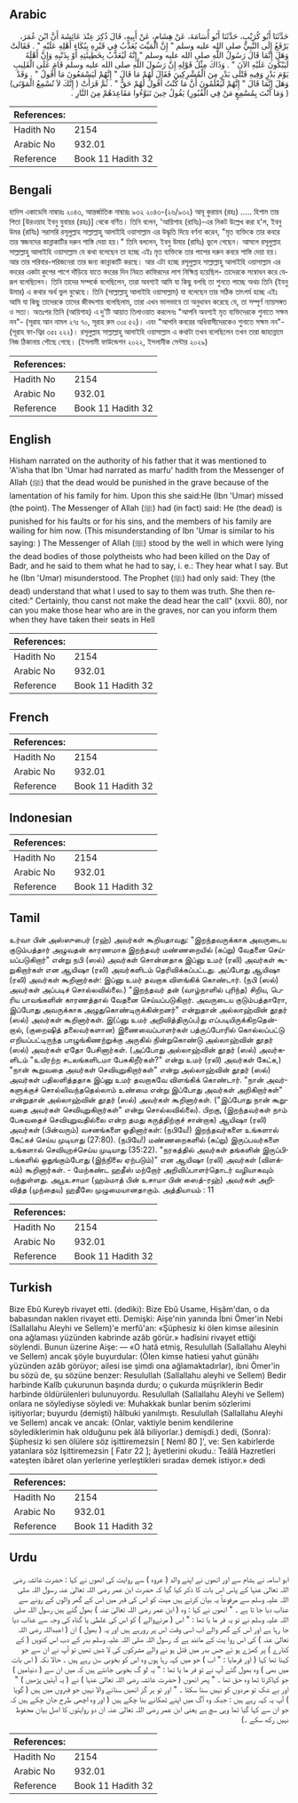 ## Arabic


<div dir="rtl" lang="ar" style={{fontSize:'larger',backgroundColor:'#f8f9fa',padding:20}}>
حَدَّثَنَا أَبُو كُرَيْبٍ، حَدَّثَنَا أَبُو أُسَامَةَ، عَنْ هِشَامٍ، عَنْ أَبِيهِ، قَالَ ذُكِرَ عِنْدَ عَائِشَةَ أَنَّ ابْنَ عُمَرَ، يَرْفَعُ إِلَى النَّبِيِّ صلى الله عليه وسلم ‏"‏ إِنَّ الْمَيِّتَ يُعَذَّبُ فِي قَبْرِهِ بِبُكَاءِ أَهْلِهِ عَلَيْهِ ‏"‏ ‏.‏ فَقَالَتْ وَهَلَ إِنَّمَا قَالَ رَسُولُ اللَّهِ صلى الله عليه وسلم ‏"‏ إِنَّهُ لَيُعَذَّبُ بِخَطِيئَتِهِ أَوْ بِذَنْبِهِ وَإِنَّ أَهْلَهُ لَيَبْكُونَ عَلَيْهِ الآنَ ‏"‏ ‏.‏ وَذَاكَ مِثْلُ قَوْلِهِ إِنَّ رَسُولَ اللَّهِ صلى الله عليه وسلم قَامَ عَلَى الْقَلِيبِ يَوْمَ بَدْرٍ وَفِيهِ قَتْلَى بَدْرٍ مِنَ الْمُشْرِكِينَ فَقَالَ لَهُمْ مَا قَالَ ‏"‏ إِنَّهُمْ لَيَسْمَعُونَ مَا أَقُولُ ‏"‏ ‏.‏ وَقَدْ وَهَلَ إِنَّمَا قَالَ ‏"‏ إِنَّهُمْ لَيَعْلَمُونَ أَنَّ مَا كُنْتُ أَقُولُ لَهُمْ حَقٌّ ‏"‏ ‏.‏ ثُمَّ قَرَأَتْ ‏(‏ إِنَّكَ لاَ تُسْمِعُ الْمَوْتَى‏)‏ ‏(‏ وَمَا أَنْتَ بِمُسْمِعٍ مَنْ فِي الْقُبُورِ‏)‏ يَقُولُ حِينَ تَبَوَّءُوا مَقَاعِدَهُمْ مِنَ النَّارِ ‏.‏
</div>
<div style={{backgroundColor:'#f8f9fa',padding:20, marginBottom: 10}}><table> <thead> <tr> <th>References:</th> <th></th> </tr> </thead> <tbody><tr><td>Hadith No</td><td>2154</td></tr><tr><td>Arabic No</td><td>932.01</td></tr><tr><td>Reference</td><td>Book 11 Hadith 32</td></tr></tbody></table></div>

## Bengali


<div dir="ltr" lang="bn" style={{fontSize:'larger',backgroundColor:'#f8f9fa',padding:20}}>
হাদিস একাডেমি নাম্বারঃ ২০৪৩, আন্তর্জাতিক নাম্বারঃ ৯৩২ ২০৪৩-(২৬/৯৩২) আবূ কুরায়ব (রহঃ) ..... হিশাম তার পিতা [উরওয়াহ ইবনু যুবায়র (রহঃ)] থেকে বর্ণিত। তিনি বলেন, 'আয়িশাহ (রাযিঃ)-এর নিকট উল্লেখ করা হ'ল, ইবনু উমর (রাযিঃ) সরাসরি রসূলুল্লাহ সাল্লাল্লাহু আলাইহি ওয়াসাল্লাম এর উদ্ধৃতি দিয়ে বর্ণনা করেন, "মৃত ব্যক্তিকে তার কবরে তার স্বজনদের কান্নাকাটির দরুন শাস্তি দেয়া হয়।" তিনি বললেন, ইবনু উমার (রাযিঃ) ভুলে গেছেন। আসলে রসূলুল্লাহ সাল্লাল্লাহু আলাইহি ওয়াসাল্লাম যে কথা বলেছেন তা হচ্ছে এইঃ মৃত ব্যক্তিকে তার পাপের দরুন কবরে শাস্তি দেয়া হয়। আর তার পরিবার-পরিজনেরা তার জন্য কান্নাকাটি করছে। আর এটা হচ্ছে রসূলুল্লাহ সাল্লাল্লাহু আলাইহি ওয়াসাল্লাম এর বদরের একটা কুপের পাশে দাঁড়িয়ে যাতে বদরের দিন নিহত কাফিরদের লাশ নিক্ষিপ্ত হয়েছিল- তাদেরকে সম্বোধন করে যেরূপ বলেছিলেন। তিনি তাদের সম্পর্কে বলেছিলেন, তারা অবশ্যই আমি যা কিছু বলছি তা শুনতে পাচ্ছে অথচ তিনি (ইবনু উমার) এ কথার অর্থ ভুল বুঝেছে। তিনি (সাল্লাল্লাহু আলাইহি ওয়াসাল্লাম) যা বলেছেন তার সঠিক তাৎপর্য হচ্ছে এইঃ আমি যা কিছু তাদেরকে তাদের জীবদ্দশায় বলেছিলাম, তারা এখন ভালভাবে তা অনুধাবন করেছে যে, তা সম্পূর্ণ ন্যায়সঙ্গত ও সত্য। অতঃপর তিনি (আয়িশাহ) এ দু'টি আয়াত তিলাওয়াত করলেনঃ "আপনি অবশ্যই মৃত ব্যক্তিদেরকে শুনাতে সক্ষম নন"- (সূরাহ আন নামল ২৭ঃ ৭০, সূরাহ রুম ৩০ঃ ৫২)। এবং "আপনি কবরের অধিবাসীদেরকেও শুনাতে সক্ষম নন"- (সূরাহ ফা-ত্বির ৩৫ঃ ২২২)। রসূলুল্লাহ সাল্লাল্লাহু আলাইহি ওয়াসাল্লাম এ কথাটা তখন বলেছিলেন তখন তারা জাহান্নামে নিজ ঠিকানায় পৌছে গেছে। (ইসলামী ফাউন্ডেশন ২০২২, ইসলামীক সেন্টার ২০২৯)
</div>
<div style={{backgroundColor:'#f8f9fa',padding:20, marginBottom: 10}}><table> <thead> <tr> <th>References:</th> <th></th> </tr> </thead> <tbody><tr><td>Hadith No</td><td>2154</td></tr><tr><td>Arabic No</td><td>932.01</td></tr><tr><td>Reference</td><td>Book 11 Hadith 32</td></tr></tbody></table></div>

## English


<div dir="ltr" lang="en" style={{fontSize:'larger',backgroundColor:'#f8f9fa',padding:20}}>
Hisham narrated on the authority of his father that it was mentioned to 'A'isha that Ibn 'Umar had narrated as marfu' hadith from the Messenger of Allah (ﷺ) that the dead would be punished in the grave because of the lamentation of his family for him. Upon this she said:He (Ibn 'Umar) missed (the point). The Messenger of Allah (ﷺ) had (in fact) said: He (the dead) is punished for his faults or for his sins, and the members of his family are wailing for him now. (This misunderstanding of Ibn 'Umar is similar to his saying: ) The Messenger of Allah (ﷺ) stood by the well in which were lying the dead bodies of those polytheists who had been killed on the Day of Badr, and he said to them what he had to say, i. e.: They hear what I say. But he (Ibn 'Umar) misunderstood. The Prophet (ﷺ) had only said: They (the dead) understand that what I used to say to them was truth. She then recited:" Certainly, thou canst not make the dead hear the call" (xxvii. 80), nor can you make those hear who are in the graves, nor can you inform them when they have taken their seats in Hell
</div>
<div style={{backgroundColor:'#f8f9fa',padding:20, marginBottom: 10}}><table> <thead> <tr> <th>References:</th> <th></th> </tr> </thead> <tbody><tr><td>Hadith No</td><td>2154</td></tr><tr><td>Arabic No</td><td>932.01</td></tr><tr><td>Reference</td><td>Book 11 Hadith 32</td></tr></tbody></table></div>

## French


<div dir="ltr" lang="fr" style={{fontSize:'larger',backgroundColor:'#f8f9fa',padding:20}}>

</div>
<div style={{backgroundColor:'#f8f9fa',padding:20, marginBottom: 10}}><table> <thead> <tr> <th>References:</th> <th></th> </tr> </thead> <tbody><tr><td>Hadith No</td><td>2154</td></tr><tr><td>Arabic No</td><td>932.01</td></tr><tr><td>Reference</td><td>Book 11 Hadith 32</td></tr></tbody></table></div>

## Indonesian


<div dir="ltr" lang="id" style={{fontSize:'larger',backgroundColor:'#f8f9fa',padding:20}}>

</div>
<div style={{backgroundColor:'#f8f9fa',padding:20, marginBottom: 10}}><table> <thead> <tr> <th>References:</th> <th></th> </tr> </thead> <tbody><tr><td>Hadith No</td><td>2154</td></tr><tr><td>Arabic No</td><td>932.01</td></tr><tr><td>Reference</td><td>Book 11 Hadith 32</td></tr></tbody></table></div>

## Tamil


<div dir="ltr" lang="ta" style={{fontSize:'larger',backgroundColor:'#f8f9fa',padding:20}}>
உர்வா பின் அஸ்ஸுபைர் (ரஹ்) அவர்கள் கூறியதாவது: "இறந்தவருக்காக அவருடைய குடும்பத்தார் அழுவதன் காரணமாக இறந்தவர் மண்ணறையில் (கப்று) வேதனை செய்யப்படுகிறார்" என்று நபி (ஸல்) அவர்கள் சொன்னதாக இப்னு உமர் (ரலி) அவர்கள் கூறுகிறார்கள் என ஆயிஷா (ரலி) அவர்களிடம் தெரிவிக்கப்பட்டது. அப்போது ஆயிஷா (ரலி) அவர்கள் கூறினார்கள்: இப்னு உமர் தவறாக விளங்கிக் கொண்டார். (நபி (ஸல்) அவர்கள் அப்படிச் சொல்லவில்லை.) "இறந்தவர் தன் (வாழ்நாளில் புரிந்த) சிறிய, பெரிய பாவங்களின் காரணத்தால் வேதனை செய்யப்படுகிறார். அவருடைய குடும்பத்தாரோ, இப்போது அவருக்காக அழுதுகொண்டிருக்கின்றனர்" என்றுதான் அல்லாஹ்வின் தூதர் (ஸல்) அவர்கள் கூறினார்கள். இ(ப்னு உமர் அறிவித்திருப்ப)து எப்படியிருக்கிறதென்றால், (குறைஷித் தலைவர்களான) இணைவைப்பாளர்கள் பத்ருப்போரில் கொல்லப்பட்டு எறியப்பட்டிருந்த பாழுங்கிணற்றுக்கு அருகில் நின்றுகொண்டு அல்லாஹ்வின் தூதர் (ஸல்) அவர்கள் ஏதோ பேசினார்கள். (அப்போது அல்லாஹ்வின் தூதர் (ஸல்) அவர்களிடம் "உயிரற்ற சடலங்களிடமா பேசுகிறீர்கள்?" என்று உமர் (ரலி) அவர்கள் கேட்க,) "நான் கூறுவதை அவர்கள் செவியுறுகிறார்கள்" என்று அல்லாஹ்வின் தூதர் (ஸல்) அவர்கள் பதிலளித்ததாக இப்னு உமர் தவறாகவே விளங்கிக் கொண்டார். "நான் அவர்களுக்குச் சொல்லிவந்ததெல்லாம் உண்மை என்று இப்போது அவர்கள் அறிகிறார்கள்" என்றுதான் அல்லாஹ்வின் தூதர் (ஸல்) அவர்கள் கூறினார்கள். ("இப்போது நான் கூறுவதை அவர்கள் செவியுறுகிறார்கள்" என்று சொல்லவில்லை). பிறகு, (இறந்தவர்கள் நாம் பேசுவதைச் செவியுறுவதில்லை என்ற தமது கருத்திற்குச் சான்றாக) ஆயிஷா (ரலி) அவர்கள் (பின்வரும்) வசனங்களை ஓதினார்கள்: (நபியே!) இறந்தவர்களை உங்களால் கேட்கச் செய்ய முடியாது (27:80). (நபியே!) மண்ணறைகளில் (கப்று) இருப்பவர்களை உங்களால் செவியுறச்செய்ய முடியாது (35:22). "நரகத்தில் அவர்கள் தங்களின் இருப்பிடங்களில் ஒதுங்கும்போது (இந்நிலை ஏற்படும்)" என ஆயிஷா (ரலி) அவர்கள் (விளக்கம்) கூறினார்கள். - மேற்கண்ட ஹதீஸ் மற்றோர் அறிவிப்பாளர்தொடர் வழியாகவும் வந்துள்ளது. அபூஉசாமா (ஹம்மாத் பின் உசாமா பின் ஸைத்-ரஹ்) அவர்கள் அறிவித்த (முந்தைய) ஹதீஸே முழுமையானதாகும். அத்தியாயம் : 11
</div>
<div style={{backgroundColor:'#f8f9fa',padding:20, marginBottom: 10}}><table> <thead> <tr> <th>References:</th> <th></th> </tr> </thead> <tbody><tr><td>Hadith No</td><td>2154</td></tr><tr><td>Arabic No</td><td>932.01</td></tr><tr><td>Reference</td><td>Book 11 Hadith 32</td></tr></tbody></table></div>

## Turkish


<div dir="ltr" lang="tr" style={{fontSize:'larger',backgroundColor:'#f8f9fa',padding:20}}>
Bize Ebû Kureyb rivayet etti. (dediki): Bize Ebû Usame, Hişâm'dan, o da babasından naklen rivayet etti. Demişki: Aişe'nin yanında İbni Ömer'in Nebi (Sallallahu Aleyhi ve Sellem)'e merfû'an: «Şüphesiz ki ölen kimse ailesinin ona ağlaması yüzünden kabrinde azâb görür.» hadîsini rivayet ettiği söylendi. Bunun üzerine Aişe: — «O hatâ etmiş, Resulullah (Sallallahu Aleyhi ve Sellem) ancak şöyle buyurdular: (Ölen kimse hatiesi yahut günâhı yüzünden azâb görüyor; ailesi ise şimdi ona ağlamaktadırlar), ibni Ömer'in bu sözü de, şu sözüne benzer: Resulullah (Sallallahu aleyhi ve Sellem) Bedir harbinde Kalîb çukurunun başında durdu; o çukurda müşriklerin Bedir harbinde öldürülenleri bulunuyordu. Resulullah (Sallallahu Aleyhi ve Sellem) onlara ne söylediyse söyledi ve: Muhakkak bunlar benim sözlerimi işitiyorlar; buyurdu (demişti) hâlbuki yanılmıştı. Resulullah (Sallallahu Aleyhi ve Sellem) ancak ve ancak: (Onlar, vaktiyle benim kendilerine söylediklerimin hak olduğunu pek âlâ biliyorlar.) demişdi.) dedi, (Sonra): Şüphesiz ki sen ölülere söz işittiremezsin [ Neml 80 ]', ve: Sen kabirlerde yatanlara söz Işittiremezsin [ Fatır 22 ]; âyetlerini okudu.: Teâlâ Hazretleri «ateşten ibâret olan yerlerine yerleştikleri sırada» demek istiyor.» dedi
</div>
<div style={{backgroundColor:'#f8f9fa',padding:20, marginBottom: 10}}><table> <thead> <tr> <th>References:</th> <th></th> </tr> </thead> <tbody><tr><td>Hadith No</td><td>2154</td></tr><tr><td>Arabic No</td><td>932.01</td></tr><tr><td>Reference</td><td>Book 11 Hadith 32</td></tr></tbody></table></div>

## Urdu


<div dir="rtl" lang="ur" style={{fontSize:'larger',backgroundColor:'#f8f9fa',padding:20}}>
ابو اسامہ نے ہشام سے اور انھوں نے اپنے والد ( عروہ ) سے روایت کی انھوں نے کہا : حضرت عائشہ رضی اللہ تعالیٰ عنہا کے پاس اس بات کا ذکر کیا گیا کہ حضرت ابن عمر رضی اللہ تعالیٰ عنہ رسول اللہ صلی اللہ علیہ وسلم سے مرفوعاً یہ بیان کرتے ہیں میت کو اس کی قبر میں اس کے گھر والوں کے رونے سے عذاب دیا جا تا ہے ۔ " انھوں نے کہا : وہ ( ابن عمر رضی اللہ تعالیٰ عنہ ) بھول گئے ہیں رسول اللہ صلی اللہ علیہ وسلم نے تو یہ فر ما یا تھا : " اس ( مرنےوالے ) کو اس کی غلطی یا گناہ کی وجہ سے عذاب دیا جا رہا ہے اور اس کے گھر والے اب اسی وقت اس پر رورہے ہیں اور یہ ( بھول ) ان ( اعبداللہ رضی اللہ تعالیٰ عنہ ) کی اس روا یت کے مانند ہے کہ رسول اللہ صلی اللہ علیہ وسلم بدر کے دب اس کنویں ( کے کنارے ) پر کھڑے ہو ئے جس بدر میں قتل ہو نے والے مشرکوں کی لا شیں تھیں تو آپ نے ان سے جو کہنا تھا کہا ( اور فرمایا : " اب ) جو میں کہہ رہا ہوں وہ اس کو بخوبی سن رہے ہیں ۔ حالا نکہ ( اس بات میں بھی ) وہ بھول گئے آپ نے تو فر ما یا تھا : " یہ لو گ بخوبی جانتے ہیں کہ میں ان سے ( دنیامیں ) جو کہاکرتا تھا وہ حق تھا ۔ " پھر انھوں ( حضرت عائشہ رضی اللہ تعالیٰ عنہا ) نے ( یہ آیتیں پڑھیں ) " اور بے شک تو مردوں کو نہیں سنا سکتا ۔ " اور تو ہر گز انھیں سنانے والا نہیں جو قبروں میں ہیں ( گویا ) آپ یہ کہہ رہے ہیں : جبکہ وہ آگ میں اپنے ٹھکانے بنا چکے ہیں ( اور وہ اچھی طرح جان چکے ہیں کہ جو ان سے کہا گیا تھا وہی سچ ہے یعنی ابن عمر رضی اللہ تعالیٰ عنہ ان دو روایتوں کا اصل بیان محفوظ نہیں رکھ سکے ۔)
</div>
<div style={{backgroundColor:'#f8f9fa',padding:20, marginBottom: 10}}><table> <thead> <tr> <th>References:</th> <th></th> </tr> </thead> <tbody><tr><td>Hadith No</td><td>2154</td></tr><tr><td>Arabic No</td><td>932.01</td></tr><tr><td>Reference</td><td>Book 11 Hadith 32</td></tr></tbody></table></div>